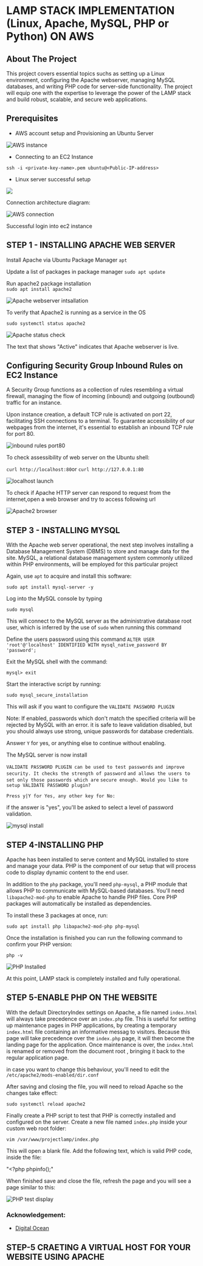 # LAMP STACK IMPLEMENTATION (Linux, Apache, MySQL, PHP or Python) ON AWS

## About The Project

This project covers essential topics suchs as setting up a Linux environment, configuring the Apache webserver, managing MySQL databases, and writing PHP code for server-side functionality. The project will equip one with the expertise to leverage the power of the LAMP stack and build robust, scalable, and secure web applications.

## Prerequisites

- AWS account setup and Provisioning an Ubuntu Server 

![AWS instance](./Images/AWS_instance.PNG)

- Connecting to an EC2 Instance

`ssh -i <private-key-name>.pem ubuntu@<Public-IP-address>`

- Linux server successful setup

![](./Images/ec2_connection.PNG)

Connection architecture diagram:
  
![AWS connection](./Images/AWS_instance_connection.PNG)

Successful login into ec2 instance
## STEP 1 - INSTALLING APACHE WEB SERVER

Install Apache via Ubuntu Package Manager 
`apt`

Update a list of packages in package manager
`sudo apt update`

Run apache2 package installation  
`sudo apt install apache2`

![Apache webserver intsallation](./Images/Apache_install.PNG)

To verify that Apache2 is running as a service in the OS

`sudo systemctl status apache2`

![Apache status check](./Images/apache_status_check.PNG)

The text that shows "Active" indicates that Apache webserver is live.


## Configuring Security Group Inbound Rules on EC2 Instance

A Security Group functions as a collection of rules resembling a virtual firewall, managing the flow of incoming (inbound) and outgoing (outbound) traffic for an instance.

Upon instance creation, a default TCP rule is activated on port 22, facilitating SSH connections to a terminal. To guarantee accessibility of our webpages from the internet, it's essential to establish an inbound TCP rule for port 80.

![inbound rules port80](./Images/inbound_rules.PNG)

To check assessibility of web server on the Ubuntu shell:

`curl http://localhost:80`or `curl http://127.0.0.1:80`

![localhost launch](./Images/localhost_launch.PNG)


To check if Apache HTTP server can respond to request from the internet,open a web browser and try to access following url

![Apache2 browser](./Images/Apache2_web_display.PNG)


## STEP 3 - INSTALLING MYSQL

With the Apache web server operational, the next step involves installing a Database Management System (DBMS) to store and manage data for the site. MySQL, a relational database management system commonly utilized within PHP environments, will be employed for this particular project


Again, use `apt` to acquire and install this software:

`sudo apt install mysql-server -y`

Log into the MySQL console by typing

`sudo mysql`

This will connect to the MySQL server as the administrative database root user, which is inferred by the use of `sudo` when running this command 

Define the users password using this command 
`ALTER USER 'root'@'localhost' IDENTIFIED WITH mysql_native_password BY 'password';`

Exit the MySQL shell with the command:

`mysql> exit`

Start the interactive script by running:

`sudo mysql_secure_installation`

This will ask if you want to configure the `VALIDATE PASSWORD PLUGIN`

Note: If enabled, passwords which don't match the specified criteria will be rejected by MySQL with an error. it is safe to leave validation disabled, but you should always use strong, unique passwords for database credentials.

Answer `Y` for yes, or anything else to continue without enabling.

The MySQL server is now install

`VALIDATE PASSWORD PLUGIN can be used to test passwords`
`and improve security. It checks the strength of password`
`and allows the users to set only those passwords which are`
`secure enough. Would you like to setup VALIDATE PASSWORD plugin?`

`Press y|Y for Yes, any other key for No:`

if the answer is "yes", you'll be asked to select a level of password validation.

![mysql install](./Images/mysql_install.PNG)


## STEP 4-INSTALLING PHP

Apache has been installed to serve content and MySQL installed to store and manage your data. PHP is the component of our setup that will process code to display dynamic content to the end user. 

In addition to the `php` package, you'll need `php-mysql`, a PHP module that allows PHP to communicate with MySQL-based databases. You'll need `libapache2-mod-php` to enable Apache to handle PHP files. Core PHP packages will automatically be installed as dependencies. 

To install these 3 packages at once, run: 

`sudo apt install php libapache2-mod-php php-mysql`

Once the installation is finished you can run the following command to confirm your PHP version:

`php -v`


![PHP Installed](./Images/PHP_installation.PNG)

At this point, LAMP stack is completely installed and fully operational.

## STEP 5-ENABLE PHP ON THE WEBSITE

With the default DirectoryIndex settings on Apache, a file named `index.html` will always take precedence over an `index.php` file. This is useful for setting up maintenance pages in PHP applications, by creating a temporary `index.html` file containing an informative messag to visitors. Because this page will take precedence over the `index.php` page, it will then become the landing page for the application. Once maintenance is over, the `index.html` is renamed or removed from the document root , bringing it back to the regular application page.

in case you want to change this behaviour, you'll need to edit the `/etc/apache2/mods-enabled/dir.conf`

After saving and closing the file, you will need to reload Apache so the changes take effect:

`sudo systemctl reload apache2`

Finally create a PHP script to test that PHP is correctly installed and configured on the server.
Create a new file named `index.php` inside your custom web root folder:

`vim /var/www/projectlamp/index.php`

This will open a blank file. Add the following text, which is valid PHP code, inside the file:

"<?php
phpinfo();"

When finished save and close the file, refresh the page and you will see a page similar to this: 

![PHP test display](./Images/php_test_display.PNG)

### Acknowledgement:
* [Digital Ocean](https://marketplace.digitalocean.com/apps/lamp)

## STEP-5 CRAETING A VIRTUAL HOST FOR YOUR WEBSITE USING APACHE




